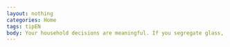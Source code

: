 ```yaml
---
layout: nothing
categories: Home
tags: tipEN
body: Your household decisions are meaningful. If you segregate glass, aluminum cans, paper and batteries from regular waste, it will be easier to re-use them.
---
```

